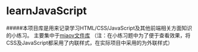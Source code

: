 # learnJavaScript
#####本项目库是用来记录学习HTML/CSS/JavaScript及其他前端相关方面知识的小练习。
主要集中于[miaov文件库](https://github.com/ElvisNam/learnJavaScript/tree/master/miaov)
（注：在小练习题中为了便于查看效果，将CSS及JavaScript都采用了内联样式，在实际项目中采用的为外联样式）
